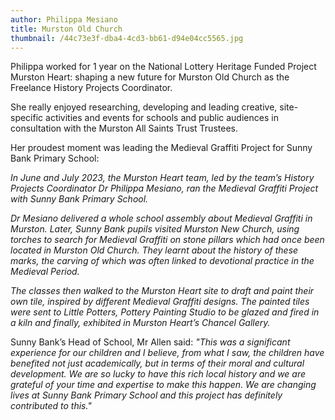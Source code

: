 ```yaml
---
author: Philippa Mesiano
title: Murston Old Church
thumbnail: /44c73e3f-dba4-4cd3-bb61-d94e04cc5565.jpg
---
```


Philippa worked for 1 year on the National Lottery Heritage Funded Project
Murston Heart: shaping a new future for Murston Old Church as the Freelance
History Projects Coordinator.

She really enjoyed researching, developing and leading creative, site-specific
activities and events for schools and public audiences in consultation with the
Murston All Saints Trust Trustees.

Her proudest moment was leading the Medieval Graffiti Project for Sunny Bank
Primary School:

*In June and July 2023, the Murston Heart team, led by the team’s History
Projects Coordinator Dr Philippa Mesiano, ran the Medieval Graffiti Project with
Sunny Bank Primary School.*

*Dr Mesiano delivered a whole school assembly about Medieval Graffiti in
Murston. Later, Sunny Bank pupils visited Murston New Church, using torches to
search for Medieval Graffiti on stone pillars which had once been located in
Murston Old Church. They learnt about the history of these marks, the carving of
which was often linked to devotional practice in the Medieval Period.*

*The classes then walked to the Murston Heart site to draft and paint their own
tile, inspired by different Medieval Graffiti designs. The painted tiles were
sent to Little Potters, Pottery Painting Studio to be glazed and fired in a kiln
and finally, exhibited in Murston Heart’s Chancel Gallery.*

Sunny Bank’s Head of School, Mr Allen said: *"This was a significant experience
for our children and I believe, from what I saw, the children have benefited not
just academically, but in terms of their moral and cultural development. We are
so lucky to have this rich local history and we are grateful of your time and
expertise to make this happen. We are changing lives at Sunny Bank Primary
School and this project has definitely contributed to this."*

